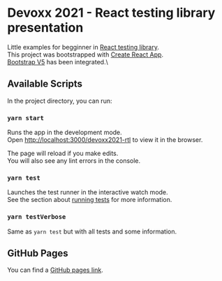 # Devoxx 2021 - React testing library presentation

Little examples for begginner in [React testing library](https://testing-library.com/).\
This project was bootstrapped with [Create React App](https://github.com/facebook/create-react-app).\
[Bootstrap V5](https://getbootstrap.com/docs/5.1/getting-started/introduction/) has been integrated.\

## Available Scripts

In the project directory, you can run:

### `yarn start`

Runs the app in the development mode.\
Open [http://localhost:3000/devoxx2021-rtl](http://localhost:3000/devoxx2021-rtl) to view it in the browser.

The page will reload if you make edits.\
You will also see any lint errors in the console.

### `yarn test`

Launches the test runner in the interactive watch mode.\
See the section about [running tests](https://facebook.github.io/create-react-app/docs/running-tests) for more information.

### `yarn testVerbose`

Same as `yarn test` but with all tests and some information.

## GitHub Pages

You can find a [GitHub pages link](https://alicia-stotz.github.io/devoxx2021-rtl/).
